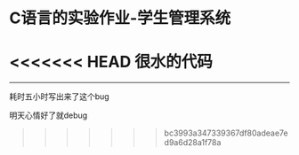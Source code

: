 # C语言的实验作业-学生管理系统

<<<<<<< HEAD
很水的代码
=======
---

耗时五小时写出来了这个bug

明天心情好了就debug
>>>>>>> bc3993a347339367df80adeae7ed9a6d28a1f78a
